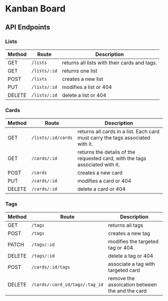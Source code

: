 # Kanban Board

## API Endpoints

### Lists

| Method | Route        | Description                                  |
| ------ | ------------ | -------------------------------------------- |
| GET    | `/lists`     | returns all lists with their cards and tags. |
| GET    | `/lists/:id` | returns one list                             |
| POST   | `/lists`     | creates a new list                           |
| PUT    | `/lists/:id` | modifies a list or 404                       |
| DELETE | `/lists/:id` | delete a list or 404                         |

### Cards

| Method | Route              | Description                                                                    |
| ------ | ------------------ | ------------------------------------------------------------------------------ |
| GET    | `/lists/:id/cards` | returns all cards in a list. Each card must carry the tags associated with it. |
| GET    | `/cards/:id`       | returns the details of the requested card, with the tags associated with it.   |
| POST   | `/cards`           | creates a new card                                                             |
| PUT    | `/cards/:id`       | modifies a card or 404                                                         |
| DELETE | `/cards/:id`       | delete a card or 404                                                           |

### Tags

| Method | Route                          | Description                                     |
| ------ | ------------------------------ | ----------------------------------------------- |
| GET    | `/tags`                        | returns all tags                                |
| POST   | `/tags`                        | creates a new tag                               |
| PATCH  | `/tags/:id`                    | modifies the targeted tag or 404                |
| DELETE | `/tags/:id`                    | delete a tag or 404                             |
| POST   | `/cards/:id/tags`              | associate a tag with targeted card              |
| DELETE | `/cards/:card_id/tags/:tag_id` | remove the assoication between the and the card |
